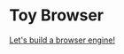 # Toy Browser

[Let's build a browser engine!](https://limpet.net/mbrubeck/2014/08/08/toy-layout-engine-1.html)
